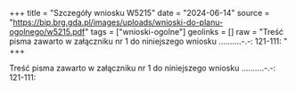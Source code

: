 +++
title = "Szczegóły wniosku W5215"
date = "2024-06-14"
source = "https://bip.brg.gda.pl/images/uploads/wnioski-do-planu-ogolnego/w5215.pdf"
tags = ["wnioski-ogolne"]
geolinks = []
raw = "Treść pisma zawarto w załączniku nr 1 do niniejszego wniosku ..........-.-: 121-111: "
+++

Treść pisma zawarto w załączniku nr 1 do niniejszego wniosku ..........-.-: 121-111:



